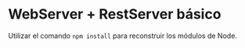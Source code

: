 # WebServer + RestServer básico

Utilizar el comando ```npm install``` para reconstruir los módulos de Node.